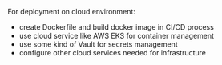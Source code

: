 For deployment on cloud environment:
- create Dockerfile and build docker image in CI/CD process
- use cloud service like AWS EKS for container management
- use some kind of Vault for secrets management
- configure other cloud services needed for infrastructure